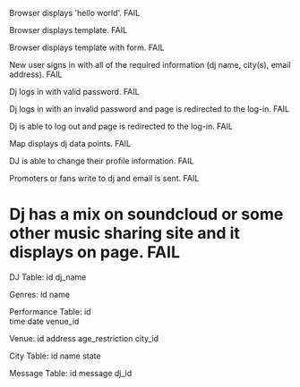Browser displays 'hello world'. FAIL

Browser displays template. FAIL

Browser displays template with form. FAIL

New user signs in with all of the required information (dj name, city(s), email address). FAIL

Dj logs in with valid password. FAIL

Dj logs in with an invalid password and page is redirected to the log-in. FAIL

Dj is able to log out and page is redirected to the log-in.  FAIL

Map displays dj data points. FAIL

DJ is able to change their profile information. FAIL

Promoters or fans write to dj and email is sent. FAIL

Dj has a mix on soundcloud or some other music sharing site and it displays on page. FAIL
=========================================================

DJ Table:
id
dj_name

Genres:
id
name

Performance Table:
id  
time
date
venue_id

Venue:
id
address
age_restriction
city_id


City Table:
id
name
state

Message Table:
id
message 
dj_id




